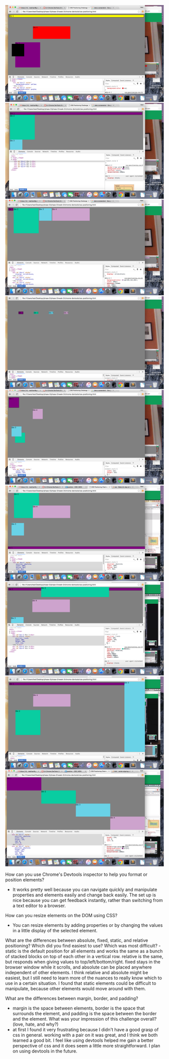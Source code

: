 ![1](imgs/devtool_1.png)
![2](imgs/devtool_2.png)
![3](imgs/devtool_3.png)
![4](imgs/devtool_4.png)
![5](imgs/devtool_5.png)
![6](imgs/devtool_6.png)
![7](imgs/devtool_7.png)
![8](imgs/devtool_8.png)
![9](imgs/devtool_9.png)

 How can you use Chrome's Devtools inspector to help you format or position elements?
  - It works pretty well because you can navigate quickly and manipulate properties and elements easily and change back easily. The set up is nice because you can get feedback instantly, rather than switching from a text editor to a browser.

How can you resize elements on the DOM using CSS?
  - You can resize elements by adding properties or by changing the values in a little display of the selected element.

What are the differences between absolute, fixed, static, and relative positioning? Which did you find easiest to use? Which was most difficult?
  -static is the default position for all elements and works the same as a bunch of stacked blocks on top of each other in a vertical row. relative is the same, but responds when giving values to top/left/bottom/right. fixed stays in the browser window while it scrolls, and absolute can be placed anywhere independent of other elements. I think relative and absolute might be easiest, but I still need to learn more of the nuances to really know which to use in a certain situation. I found that static elements could be difficult to manipulate, because other elements would move around with them.

What are the differences between margin, border, and padding?
- margin is the space between elements, border is the space that surrounds the element, and padding is the space between the border and the element.
What was your impression of this challenge overall? (love, hate, and why?)
- at first I found it very frustrating because I didn't have a good grasp of css in general. working with a pair on it was great, and I think we both learned a good bit. I feel like using devtools helped me gain a better perspective of css and it does seem a little more straightforward. I plan on using devtools in the future.


